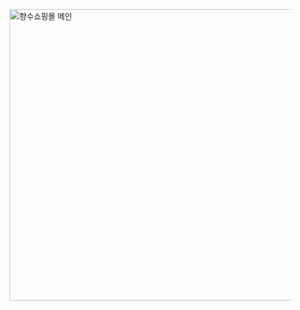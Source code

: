 
<img width="522" alt="향수쇼핑몰 메인" src="https://github.com/user-attachments/assets/f7283ebf-922d-46a1-a4e7-15f0a1fbb0b6" />

